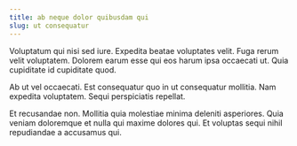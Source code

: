 ```yaml
---
title: ab neque dolor quibusdam qui
slug: ut consequatur
---
```


Voluptatum qui nisi sed iure. Expedita beatae voluptates velit. Fuga rerum velit voluptatem. Dolorem earum esse qui eos harum ipsa occaecati ut. Quia cupiditate id cupiditate quod.

Ab ut vel occaecati. Est consequatur quo in ut consequatur mollitia. Nam expedita voluptatem. Sequi perspiciatis repellat.

Et recusandae non. Mollitia quia molestiae minima deleniti asperiores. Quia veniam doloremque et nulla qui maxime dolores qui. Et voluptas sequi nihil repudiandae a accusamus qui.
